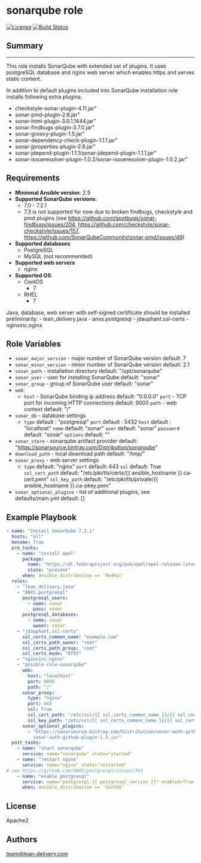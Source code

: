 sonarqube role
=========
[![License](https://img.shields.io/badge/license-Apache-green.svg?style=flat)](https://raw.githubusercontent.com/lean-delivery/ansible-role-sonarqube/master/LICENSE)
[![Build Status](https://travis-ci.org/lean-delivery/ansible-role-sonarqube.svg?branch=master)](https://travis-ci.org/lean-delivery/ansible-role-sonarqube)

## Summary
--------------

This role installs SonarQube with extended set of plugins. It uses postgreSQL database and nginx web server which enables https and serves static content.

In addition to default plugins included into SonarQube installation role installs following extra plugins:
  - checkstyle-sonar-plugin-4.11.jar"
  - sonar-pmd-plugin-2.6.jar"
  - sonar-html-plugin-3.0.1.1444.jar"
  - sonar-findbugs-plugin-3.7.0.jar"
  - sonar-groovy-plugin-1.5.jar"
  - sonar-dependency-check-plugin-1.1.1.jar"
  - sonar-jproperties-plugin-2.6.jar"
  - sonar-jdepend-plugin-1.1.1/sonar-jdepend-plugin-1.1.1.jar"
  - sonar-issueresolver-plugin-1.0.2/sonar-issueresolver-plugin-1.0.2.jar"


Requirements
--------------

 - **Mininmal Ansible version**: 2.5
 - **Supported SonarQube versions**:
   - 7.0 - 7.2.1
   - 7.3 is not supported for now due to broken findbugs, checkstyle and pmd plugins (see https://github.com/spotbugs/sonar-findbugs/issues/204, https://github.com/checkstyle/sonar-checkstyle/issues/157, https://github.com/SonarQubeCommunity/sonar-pmd/issues/49)
 - **Supported databases**
   - PostgreSQL
   - MySQL (not recommended)
 - **Supported web servers**
   - nginx 
 - **Supported OS**:
   - CentOS
     - 7
   - RHEL
     - 7

Java, database, web server with self-signed certificate should be installed preliminarily:
    - lean_delivery.java
    - anxs.postgresql
    - jdauphant.ssl-certs
    - nginxinc.nginx


Role Variables
--------------

  - `sonar_major_version` - major number of SonarQube version
    default: 7
  - `sonar_minor_version` - minor number of SonarQube version
    default: 2.1
  - `sonar_path` - installation directory
    default: "/opt/sonarqube"
  - `sonar_user` - user for installing SonarQube
    default: "sonar"
  - `sonar_group` - group of SonarQube user
    default: "sonar"
  - `web`:
      - `host` - SonarQube binding ip address
        default: "0.0.0.0"
        `port` - TCP port for incoming HTTP connections
        default: 9000
        `path` - web context
        default: "/"
  - `sonar_db` - database settings
      - `type` 
        default : "postgresql"
        `port`
        default : 5432
        `host`
        default : "localhost"
        `name`
        default: "sonar"
        `user`
        default: "sonar"
        `password`
        default: "sonar"
        `options`
        default: ""
  - `sonar_store` - sonarqube artifact provider
    default: "https://sonarsource.bintray.com/Distribution/sonarqube"
  - `download_path` - local download path
    default: "/tmp/"
  - `sonar_proxy` - web server settings
      - `type`
        default: "nginx"
        `port`
        default: 443
        `ssl`
        default: True
        `ssl_cert_path`
        default: "/etc/pki/tls/certs/{{ ansible_hostname }}.ca-cert.pem"
        `ssl_key_path`
        default: "/etc/pki/tls/private/{{ ansible_hostname }}.ca-pkey.pem"
  - `sonar_optional_plugins` - list of additional plugins, see defaults/main.yml 
    default: []

Example Playbook
----------------
```yaml
- name: "Install SonarQube 7.2.1"
  hosts: "all"
  become: True
  pre_tasks:
    - name: "install epel"
      package:
        name: "https://dl.fedoraproject.org/pub/epel/epel-release-latest-7.noarch.rpm"
        state: "present"
      when: ansible_distribution == 'RedHat'
  roles:
    - "lean_delivery.java"
    - "ANXS.postgresql"
      postgresql_users:
        - name: sonar
          pass: sonar
      postgresql_databases:
        - name: sonar
          owner: sonar
    - "jdauphant.ssl-certs"
      ssl_certs_common_name: "example.com"
      ssl_certs_path_owner: "root"
      ssl_certs_path_group: "root"
      ssl_certs_mode: "0755"
    - "nginxinc.nginx"
    - "ansible-role-sonarqube"
      web:
        host: "localhost"
        port: 9000
        path: "/" 
      sonar_proxy:
        type: "nginx"
        port: 443
        ssl: True
        ssl_cert_path: "/etc/ssl/{{ ssl_certs_common_name }}/{{ ssl_certs_common_name }}.pem"
        ssl_key_path: "/etc/ssl/{{ ssl_certs_common_name }}/{{ ssl_certs_common_name }}.key"
      sonar_optional_plugins:
        - "https://sonarsource.bintray.com/Distribution/sonar-auth-github-plugin/\
          sonar-auth-github-plugin-1.3.jar"
  post_tasks:
    - name: "start sonarqube"
      service: name="sonarqube" state="started"
    - name: "restart nginx"
      service: name="nginx" state="restarted"
# see https://github.com/ANXS/postgresql/issues/363
    - name: "enable postgresql"
      service: name="postgresql-{{ postgresql_version }}" enabled=True
	  when: ansible_distribution == 'CentOS'
```

## License

Apache2

## Authors

team@lean-delivery.com
